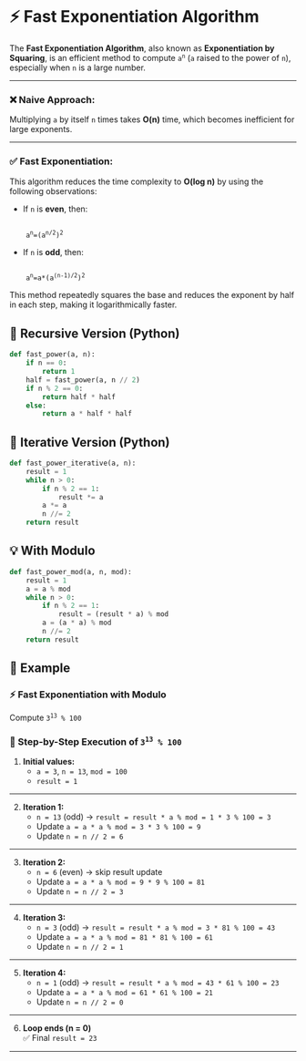 # ⚡ Fast Exponentiation Algorithm

The **Fast Exponentiation Algorithm**, also known as **Exponentiation by Squaring**, is an efficient method to compute <code>a<sup>n</sup></code> (`a` raised to the power of `n`), especially when `n` is a large number.

---

### ❌ Naive Approach:
Multiplying `a` by itself `n` times takes **O(n)** time, which becomes inefficient for large exponents.

---

### ✅ Fast Exponentiation:
This algorithm reduces the time complexity to **O(log n)** by using the following observations:

- If `n` is **even**, then:
<code>
    a<sup>n</sup>=(a<sup>n/2</sup>)<sup>2</sup>
</code>

- If `n` is **odd**, then:
<code>
    a<sup>n</sup>=a*(a<sup>(n-1)/2</sup>)<sup>2</sup>
</code>

This method repeatedly squares the base and reduces the exponent by half in each step, making it logarithmically faster.


## 🔢 Recursive Version (Python)
```python
def fast_power(a, n):
    if n == 0:
        return 1
    half = fast_power(a, n // 2)
    if n % 2 == 0:
        return half * half
    else:
        return a * half * half
```

## 🔁 Iterative Version (Python)
```python
def fast_power_iterative(a, n):
    result = 1
    while n > 0:
        if n % 2 == 1:
            result *= a
        a *= a
        n //= 2
    return result
```

## 💡 With Modulo
```python
def fast_power_mod(a, n, mod):
    result = 1
    a = a % mod
    while n > 0:
        if n % 2 == 1:
            result = (result * a) % mod
        a = (a * a) % mod
        n //= 2
    return result
```

## 🎯 Example
### ⚡ Fast Exponentiation with Modulo

Compute <code>3<sup>13</sup> % 100</code>

### 👀 Step-by-Step Execution of <code>3<sup>13</sup> % 100</code>

1. **Initial values:**  
   - `a = 3`, `n = 13`, `mod = 100`  
   - `result = 1`

---

2. **Iteration 1:**  
   - `n = 13` (odd) → `result = result * a % mod = 1 * 3 % 100 = 3`  
   - Update `a = a * a % mod = 3 * 3 % 100 = 9`  
   - Update `n = n // 2 = 6`

---

3. **Iteration 2:**  
   - `n = 6` (even) → skip result update  
   - Update `a = a * a % mod = 9 * 9 % 100 = 81`  
   - Update `n = n // 2 = 3`

---

4. **Iteration 3:**  
   - `n = 3` (odd) → `result = result * a % mod = 3 * 81 % 100 = 43`  
   - Update `a = a * a % mod = 81 * 81 % 100 = 61`  
   - Update `n = n // 2 = 1`

---

5. **Iteration 4:**  
   - `n = 1` (odd) → `result = result * a % mod = 43 * 61 % 100 = 23`  
   - Update `a = a * a % mod = 61 * 61 % 100 = 21`  
   - Update `n = n // 2 = 0`

---

6. **Loop ends (n = 0)**  
   ✅ Final `result = 23`

---
